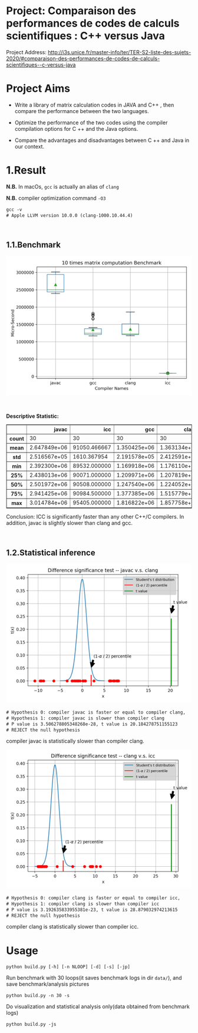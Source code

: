 <!--
 * @Author: Lin Sinan
 * @Github: https://github.com/linsinan1995
 * @Email: mynameisxiaou@gmail.com
 * @LastEditors: Lin Sinan
 * @Description: 
*               
*               
*               
 -->
 
# Project: Comparaison des performances de codes de calculs scientifiques : C++ versus Java

Project Address: http://i3s.unice.fr/master-info/ter/TER-S2-liste-des-sujets-2020/#comparaison-des-performances-de-codes-de-calculs-scientifiques--c-versus-java

# Project Aims

- Write a library of matrix calculation codes in JAVA and C++ , then compare the performance between the two languages.

- Optimize the performance of the two codes using the compiler compilation options for C ++ and the Java options.

- Compare the advantages and disadvantages between C ++ and Java in our context.

# 1.Result

**N.B.** In macOs, `gcc` is actually an alias of `clang`

**N.B.** compiler optimization command `-O3`


```shell
gcc -v
# Apple LLVM version 10.0.0 (clang-1000.10.44.4)
```

<br>

## 1.1.Benchmark



![Benchmark](pics/result.png)

<br>

**Descriptive Statistic:**

<table border="1" class="dataframe">   <thead>     <tr style="text-align: right;">       <th></th>       <th>javac</th>       <th>icc</th>       <th>gcc</th>       <th>clang</th>     </tr>   </thead>   <tbody>     <tr>       <th>count</th>       <td>30</td>       <td>30</td>       <td>30</td>       <td>30</td>     </tr>     <tr>       <th>mean</th>       <td>2.647849e+06</td>       <td>91050.466667</td>       <td>1.350425e+06</td>       <td>1.363134e+06</td>     </tr>     <tr>       <th>std</th>       <td>2.516567e+05</td>       <td>1610.367954</td>       <td>2.191578e+05</td>       <td>2.412591e+05</td>     </tr>     <tr>       <th>min</th>       <td>2.392300e+06</td>       <td>89532.000000</td>       <td>1.169918e+06</td>       <td>1.176110e+06</td>     </tr>     <tr>       <th>25%</th>       <td>2.438013e+06</td>       <td>90071.000000</td>       <td>1.209971e+06</td>       <td>1.207819e+06</td>     </tr>     <tr>       <th>50%</th>       <td>2.501972e+06</td>       <td>90508.000000</td>       <td>1.247540e+06</td>       <td>1.224052e+06</td>     </tr>     <tr>       <th>75%</th>       <td>2.941425e+06</td>       <td>90984.500000</td>       <td>1.377385e+06</td>       <td>1.515779e+06</td>     </tr>     <tr>       <th>max</th>       <td>3.014784e+06</td>       <td>95405.000000</td>       <td>1.816822e+06</td>       <td>1.857758e+06</td>     </tr>   </tbody> </table>

Conclusion: ICC is significantly faster than any other C++/C compilers. In addition, javac is slightly slower than clang and gcc.

<br>

## 1.2.Statistical inference

![javac-clang](pics/javac_clang.png)

```shell
# Hypothesis 0: compiler javac is faster or equal to compiler clang, 
# Hypothesis 1: compiler javac is slower than compiler clang
# P value is 3.506278805348268e-28, t value is 20.184278751155123
# REJECT the null hypothesis
```
compiler javac is statistically slower than compiler clang.


![clang-icc](pics/clang_icc.png)

```shell
# Hypothesis 0: compiler clang is faster or equal to compiler icc, 
# Hypothesis 1: compiler clang is slower than compiler icc
# P value is 3.192635833955381e-23, t value is 28.879032974213615
# REJECT the null hypothesis
```
compiler clang is statistically slower than compiler icc.



# Usage

```shell
python build.py [-h] [-n NLOOP] [-d] [-s] [-jp]
```

Run benchmark with 30 loops(it saves benchmark logs in dir `data/`), and save benchmark/analysis pictures
```shell
python build.py -n 30 -s
```

Do visualization and statistical analysis only(data obtained from benchmark logs)
```shell
python build.py -js
```

